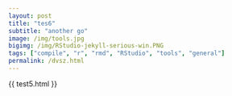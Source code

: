 ```yaml
---
layout: post
title: "tes6"
subtitle: "another go"
image: /img/tools.jpg
bigimg: /img/RStudio-jekyll-serious-win.PNG
tags: ["compile", "r", "rmd", "RStudio", "tools", "general"]
permalink: /dvsz.html
---
```


{{ test5.html }}
